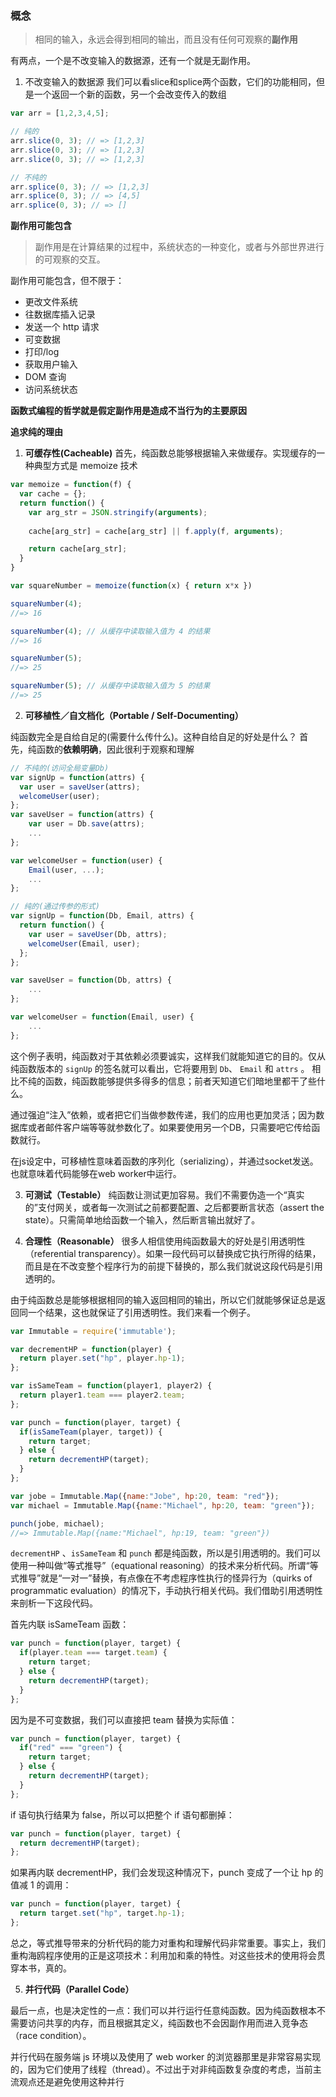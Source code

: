 ### 概念
> 相同的输入，永远会得到相同的输出，而且没有任何可观察的**副作用**

有两点，一个是不改变输入的数据源，还有一个就是无副作用。

1. 不改变输入的数据源
我们可以看slice和splice两个函数，它们的功能相同，但是一个返回一个新的函数，另一个会改变传入的数组
```js
var arr = [1,2,3,4,5];

// 纯的
arr.slice(0, 3); // => [1,2,3]
arr.slice(0, 3); // => [1,2,3]
arr.slice(0, 3); // => [1,2,3]

// 不纯的
arr.splice(0, 3); // => [1,2,3]
arr.splice(0, 3); // => [4,5]
arr.splice(0, 3); // => []
```

**副作用可能包含**
> 副作用是在计算结果的过程中，系统状态的一种变化，或者与外部世界进行的可观察的交互。

副作用可能包含，但不限于：
  - 更改文件系统
  - 往数据库插入记录
  - 发送一个 http 请求
  - 可变数据
  - 打印/log
  - 获取用户输入
  - DOM 查询
  - 访问系统状态

**函数式编程的哲学就是假定副作用是造成不当行为的主要原因**


**追求纯的理由**

1. **可缓存性(Cacheable)**
首先，纯函数总能够根据输入来做缓存。实现缓存的一种典型方式是 memoize 技术

```js
var memoize = function(f) {
  var cache = {};
  return function() {
    var arg_str = JSON.stringify(arguments);
    
    cache[arg_str] = cache[arg_str] || f.apply(f, arguments);

    return cache[arg_str];
  }
}

var squareNumber = memoize(function(x) { return x*x })

squareNumber(4);
//=> 16

squareNumber(4); // 从缓存中读取输入值为 4 的结果
//=> 16

squareNumber(5);
//=> 25

squareNumber(5); // 从缓存中读取输入值为 5 的结果
//=> 25
```

2. **可移植性／自文档化（Portable / Self-Documenting）**

纯函数完全是自给自足的(需要什么传什么)。这种自给自足的好处是什么？
首先，纯函数的**依赖明确**，因此很利于观察和理解

```js
// 不纯的(访问全局变量Db)
var signUp = function(attrs) {
  var user = saveUser(attrs);
  welcomeUser(user);
};
var saveUser = function(attrs) {
    var user = Db.save(attrs);
    ...
};

var welcomeUser = function(user) {
    Email(user, ...);
    ...
};

// 纯的(通过传参的形式)
var signUp = function(Db, Email, attrs) {
  return function() {
    var user = saveUser(Db, attrs);
    welcomeUser(Email, user);
  };
};

var saveUser = function(Db, attrs) {
    ...
};

var welcomeUser = function(Email, user) {
    ...
};
```

这个例子表明，纯函数对于其依赖必须要诚实，这样我们就能知道它的目的。仅从纯函数版本的 `signUp` 的签名就可以看出，它将要用到 `Db`、 `Email` 和 `attrs` 。 相比不纯的函数，纯函数能够提供多得多的信息；前者天知道它们暗地里都干了些什么。

通过强迫“注入”依赖，或者把它们当做参数传递，我们的应用也更加灵活；因为数据库或者邮件客户端等等就参数化了。如果要使用另一个DB，只需要吧它传给函数就行。

在js设定中，可移植性意味着函数的序列化（serializing），并通过socket发送。也就意味着代码能够在web worker中运行。

3. **可测试（Testable）**
纯函数让测试更加容易。我们不需要伪造一个“真实的”支付网关，或者每一次测试之前都要配置、之后都要断言状态（assert the state）。只需简单地给函数一个输入，然后断言输出就好了。

4. **合理性（Reasonable）**
很多人相信使用纯函数最大的好处是引用透明性（referential transparency）。如果一段代码可以替换成它执行所得的结果，而且是在不改变整个程序行为的前提下替换的，那么我们就说这段代码是引用透明的。

由于纯函数总是能够根据相同的输入返回相同的输出，所以它们就能够保证总是返回同一个结果，这也就保证了引用透明性。我们来看一个例子。

```js
var Immutable = require('immutable');

var decrementHP = function(player) {
  return player.set("hp", player.hp-1);
};

var isSameTeam = function(player1, player2) {
  return player1.team === player2.team;
};

var punch = function(player, target) {
  if(isSameTeam(player, target)) {
    return target;
  } else {
    return decrementHP(target);
  }
};

var jobe = Immutable.Map({name:"Jobe", hp:20, team: "red"});
var michael = Immutable.Map({name:"Michael", hp:20, team: "green"});

punch(jobe, michael);
//=> Immutable.Map({name:"Michael", hp:19, team: "green"})
```

`decrementHP` 、`isSameTeam` 和 `punch` 都是纯函数，所以是引用透明的。我们可以使用一种叫做“等式推导”（equational reasoning）的技术来分析代码。所谓“等式推导”就是“一对一”替换，有点像在不考虑程序性执行的怪异行为（quirks of programmatic evaluation）的情况下，手动执行相关代码。我们借助引用透明性来剖析一下这段代码。

首先内联 isSameTeam 函数：

```js
var punch = function(player, target) {
  if(player.team === target.team) {
    return target;
  } else {
    return decrementHP(target);
  }
};
```
因为是不可变数据，我们可以直接把 team 替换为实际值：
```js
var punch = function(player, target) {
  if("red" === "green") {
    return target;
  } else {
    return decrementHP(target);
  }
};
```
if 语句执行结果为 false，所以可以把整个 if 语句都删掉：
```js
var punch = function(player, target) {
  return decrementHP(target);
};
```
如果再内联 decrementHP，我们会发现这种情况下，punch 变成了一个让 hp 的值减 1 的调用：
```js
var punch = function(player, target) {
  return target.set("hp", target.hp-1);
};
```
总之，等式推导带来的分析代码的能力对重构和理解代码非常重要。事实上，我们重构海鸥程序使用的正是这项技术：利用加和乘的特性。对这些技术的使用将会贯穿本书，真的。

5. **并行代码（Parallel Code）**

最后一点，也是决定性的一点：我们可以并行运行任意纯函数。因为纯函数根本不需要访问共享的内存，而且根据其定义，纯函数也不会因副作用而进入竞争态（race condition）。

并行代码在服务端 js 环境以及使用了 web worker 的浏览器那里是非常容易实现的，因为它们使用了线程（thread）。不过出于对非纯函数复杂度的考虑，当前主流观点还是避免使用这种并行